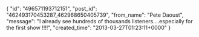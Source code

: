  {
   "id": "496571193712151",
   "post_id": "462493170453287_462968650405739",
   "from_name": "Pete Daoust",
   "message": "I already see hundreds of thousands listeners....especially for the first show !!!!",
   "created_time": "2013-03-27T01:23:11+0000"
 }

